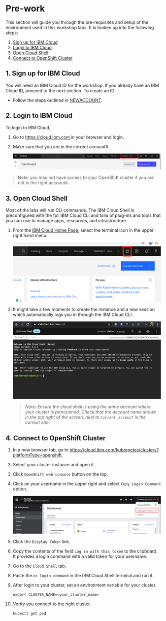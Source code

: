 # Pre-work

This section will guide you through the pre-requisites and setup of the environment used in this workshop labs. It is broken up into the following steps:

1. [Sign up for IBM Cloud](#1-sign-up-for-ibm-cloud)
1. [Login to IBM Cloud](#2-login-to-ibm-cloud)
1. [Open Cloud Shell](#3-open-cloud-shell)
1. [Connect to OpenShift Cluster](#4-connect-to-openShift-cluster)

## 1. Sign up for IBM Cloud

You will need an IBM Cloud ID for the workshop. If you already have an IBM Cloud ID, proceed to the next section. To create an ID:

* Follow the steps outlined in [NEWACCOUNT](NEWACCOUNT.md).

## 2. Login to IBM Cloud

To login to IBM Cloud,

1. Go to https://cloud.ibm.com in your browser and login.

1. Make sure that you are in the correct account#.

    ![Account Number](../.gitbook/generic/account-number.png)

>Note: you may not have access to your OpenShift cluster if you are not in the right account#.

## 3. Open Cloud Shell

Most of the labs will run CLI commands. The IBM Cloud Shell is preconfigured with the full IBM Cloud CLI and tons of plug-ins and tools that you can use to manage apps, resources, and infrastructure.

1. From the [IBM Cloud Home Page](https://cloud.ibm.com), select the terminal icon in the upper right hand menu.

    ![Terminal Button](../.gitbook/generic/access-cloud-shell.png)

1. It might take a few moments to create the instance and a new session which automatically logs you in through the IBM Cloud CLI.

    ![Cloud Shell](../.gitbook/images/grant-cluster/cloud-shell.png)

    > *Note: Ensure the cloud shell is using the same account where your cluster is provisioned. Check that the account name shown in the top right of the screen, next to `Current account` is the correct one.*

## 4. Connect to OpenShift Cluster

1. In a new browser tab, go to https://cloud.ibm.com/kubernetes/clusters?platformType=openshift.

1. Select your cluster instance and open it.

1. Click `OpenShift web console` button on the top.

1. Click on your username in the upper right and select `Copy Login Command` option.

    ![Terminal Button](../.gitbook/generic/copy-openshift-cmd.png)

1. Click the `Display Token` link.

1. Copy the contents of the field `Log in with this token` to the clipboard. It provides a login command with a valid token for your username.

1. Go to the `Cloud Shell` tab.

1. Paste the `oc login command` in the IBM Cloud Shell terminal and run it.

1. After login to your cluster, set an environment variable for your cluster.

   ```shell
   export CLUSTER_NAME=<your_cluster_name>
   ```

1. Verify you connect to the right cluster.

   ```shell
   kubectl get pod
   ```


